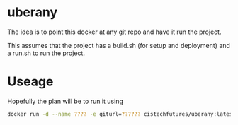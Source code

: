 # uberany
The idea is to point this docker at any git repo and have it run the project.

This assumes that the project has a build.sh (for setup and deployment) and a run.sh to run the project.

# Useage

Hopefully the plan will be to run it using

```bash
docker run -d --name ???? -e giturl=?????? cistechfutures/uberany:latest
```

